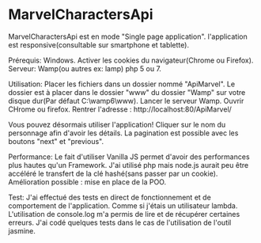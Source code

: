 # MarvelCharactersApi
MarvelCharactersApi est en mode "Single page application". l'application est responsive(consultable sur smartphone et tablette).

Prérequis:
Windows.
Activer les cookies du navigateur(Chrome ou Firefox).
Serveur: Wamp(ou autres ex: lamp)
php 5 ou 7.

Utilisation:
Placer les fichiers dans un dossier nommé "ApiMarvel".
Le dossier est à placer dans le dossier "www" du dossier "Wamp" sur votre disque dur(Par défaut C:\wamp6\www). 
Lancer le serveur Wamp.
Ouvrir CHrome ou firefox. Rentrer l'adresse : http://localhost:80/ApiMarvel/

Vous pouvez désormais utiliser l'application!
Cliquer sur le nom du personnage afin d'avoir les détails.
La pagination est possible avec les boutons "next" et "previous".

Performance:
Le fait d'utiliser Vanilla JS permet d'avoir des performances plus hautes qu'un Framework.
J'ai utilisé php mais node.js aurait peu être accéléré le transfert de la clé hashé(sans passer par un cookie).
Amélioration possible : mise en place de la POO.

Test:
J'ai effectué des tests en direct de fonctionnement et de comportement de l'application. Comme si j'étais un utilisateur lambda.
L'utilisation de console.log m'a permis de lire et de récupérer certaines erreurs.
J'ai codé quelques tests dans le cas de l'utilisation de l'outil jasmine.
